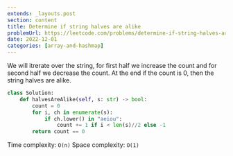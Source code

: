 ```yaml
---
extends: _layouts.post
section: content
title: Determine if string halves are alike
problemUrl: https://leetcode.com/problems/determine-if-string-halves-are-alike/
date: 2022-12-01
categories: [array-and-hashmap]
---
```


We will itrerate over the string, for first half we increase the count and for second half we decrease the count. At the end if the count is 0, then the string halves are alike.

```python
class Solution:
    def halvesAreAlike(self, s: str) -> bool:
        count = 0
        for i, ch in enumerate(s):
            if ch.lower() in "aeiou":
                count += 1 if i < len(s)//2 else -1
        return count == 0             
```

Time complexity: `O(n)`
Space complexity: `O(1)`